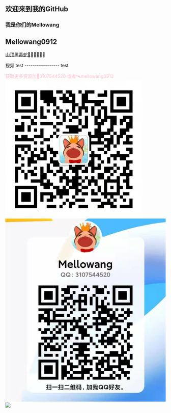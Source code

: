 ## 欢迎来到我的GitHub 
### 我是你们的Mellowang

## Mellowang0912

[山顶黑毒蛇🐍](http://mellowang.test.upcdn.net/%E5%B1%B1%E9%A0%82%E9%BB%91%E6%AF%92%E8%9B%87.mp4)😀😀😀😀😀


视频 test  ----------------- test

<p style='color:pink'>获取更多资源加🐧3107544520 或者🛰️mellowang0912

<img src="https://github.com/Mellowang0912/110/blob/gh-pages/4dacb54539fafc2ac10b99646fba77d.jpg" >
<img src="https://raw.githubusercontent.com/Mellowang0912/110/gh-pages/9b5774e5b1b916f355d13ee5d1fba09.jpg" >
<img src="https://user-images.githubusercontent.com/73633146/156897512-81d1654f-8503-411c-b795-d385edb8acf4.jpg" >
